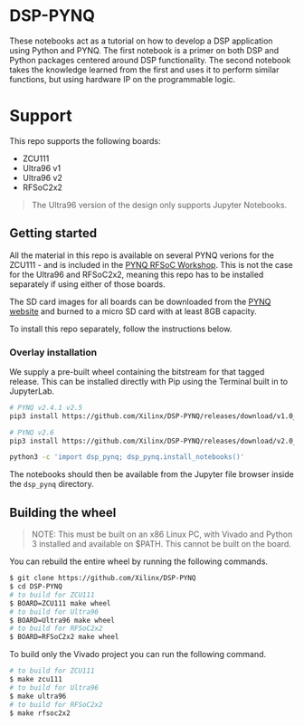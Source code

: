 # DSP-PYNQ
These notebooks act as a tutorial on how to develop a DSP application using Python and PYNQ. The first notebook is a primer on both DSP and Python packages centered around DSP functionality. The second notebook takes the knowledge learned from the first and uses it to perform similar functions, but using hardware IP on the programmable logic.

# Support
This repo supports the following boards:
   - ZCU111
   - Ultra96 v1
   - Ultra96 v2
   - RFSoC2x2
   
> The Ultra96 version of the design only supports Jupyter Notebooks.

## Getting started
All the material in this repo is available on several PYNQ verions for the ZCU111 - and is included in the [PYNQ RFSoC Workshop](https://github.com/Xilinx/PYNQ_RFSOC_Workshop). This is not the case for the Ultra96 and RFSoC2x2, meaning this repo has to be installed separately if using either of those boards.

The SD card images for all boards can be downloaded from the [PYNQ website](http://www.pynq.io/board.html) and burned to a micro SD card with at least 8GB capacity.

To install this repo separately, follow the instructions below.

### Overlay installation
We supply a pre-built wheel containing the bitstream for that tagged release. This can be installed directly with Pip using the Terminal built in to JupyterLab.
```sh
# PYNQ v2.4.1 v2.5
pip3 install https://github.com/Xilinx/DSP-PYNQ/releases/download/v1.0_$BOARD/dsp_pynq-1.0-py3-none-any.whl

# PYNQ v2.6
pip3 install https://github.com/Xilinx/DSP-PYNQ/releases/download/v2.0_$BOARD/dsp_pynq-2.0-py3-none-any.whl

python3 -c 'import dsp_pynq; dsp_pynq.install_notebooks()'
```
The notebooks should then be available from the Jupyter file browser inside the `dsp_pynq` directory.

## Building the wheel
> NOTE: This must be built on an x86 Linux PC, with Vivado and Python 3 installed and available on $PATH. This cannot be built on the board.

You can rebuild the entire wheel by running the following commands.
```sh
$ git clone https://github.com/Xilinx/DSP-PYNQ
$ cd DSP-PYNQ
# to build for ZCU111
$ BOARD=ZCU111 make wheel
# to build for Ultra96
$ BOARD=Ultra96 make wheel
# to build for RFSoC2x2
$ BOARD=RFSoC2x2 make wheel
```

To build only the Vivado project you can run the following command.
```sh
# to build for ZCU111
$ make zcu111
# to build for Ultra96
$ make ultra96
# to build for RFSoC2x2
$ make rfsoc2x2
```
